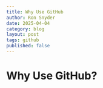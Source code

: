 ```yaml
---
title: Why Use GitHub
author: Ron Snyder
date: 2025-04-04
category: blog
layout: post
tags: github
published: false
---
```


# Why Use GitHub?
